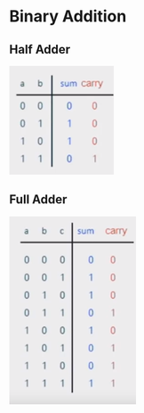 # Binary Addition

## Half Adder

![Half Adder](assets/Half-Adder.png)

## Full Adder

![Full Adder](assets/Full-Adder.png)